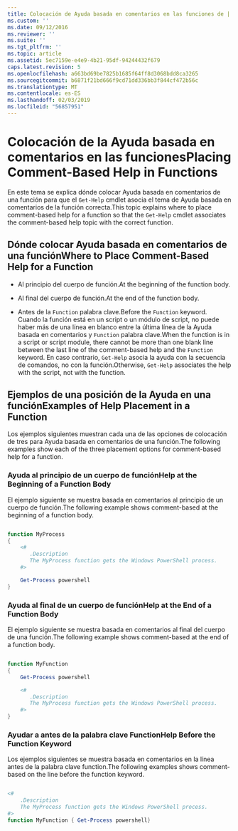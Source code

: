 ```yaml
---
title: Colocación de Ayuda basada en comentarios en las funciones de | Microsoft Docs
ms.custom: ''
ms.date: 09/12/2016
ms.reviewer: ''
ms.suite: ''
ms.tgt_pltfrm: ''
ms.topic: article
ms.assetid: 5ec7159e-e4e9-4b21-95df-94244432f679
caps.latest.revision: 5
ms.openlocfilehash: a663bd69be7825b1685f64ff8d3068bdd8ca3265
ms.sourcegitcommit: b6871f21bd666f9cd71dd336bb3f844cf472b56c
ms.translationtype: MT
ms.contentlocale: es-ES
ms.lasthandoff: 02/03/2019
ms.locfileid: "56857951"
---
```

# <a name="placing-comment-based-help-in-functions"></a><span data-ttu-id="8fe88-102">Colocación de la Ayuda basada en comentarios en las funciones</span><span class="sxs-lookup"><span data-stu-id="8fe88-102">Placing Comment-Based Help in Functions</span></span>

<span data-ttu-id="8fe88-103">En este tema se explica dónde colocar Ayuda basada en comentarios de una función para que el `Get-Help` cmdlet asocia el tema de Ayuda basada en comentarios de la función correcta.</span><span class="sxs-lookup"><span data-stu-id="8fe88-103">This topic explains where to place comment-based help for a function so that the `Get-Help` cmdlet associates the comment-based help topic with the correct function.</span></span>

## <a name="where-to-place-comment-based-help-for-a-function"></a><span data-ttu-id="8fe88-104">Dónde colocar Ayuda basada en comentarios de una función</span><span class="sxs-lookup"><span data-stu-id="8fe88-104">Where to Place Comment-Based Help for a Function</span></span>

- <span data-ttu-id="8fe88-105">Al principio del cuerpo de función.</span><span class="sxs-lookup"><span data-stu-id="8fe88-105">At the beginning of the function body.</span></span>

- <span data-ttu-id="8fe88-106">Al final del cuerpo de función.</span><span class="sxs-lookup"><span data-stu-id="8fe88-106">At the end of the function body.</span></span>

- <span data-ttu-id="8fe88-107">Antes de la `Function` palabra clave.</span><span class="sxs-lookup"><span data-stu-id="8fe88-107">Before the `Function` keyword.</span></span> <span data-ttu-id="8fe88-108">Cuando la función está en un script o un módulo de script, no puede haber más de una línea en blanco entre la última línea de la Ayuda basada en comentarios y `Function` palabra clave.</span><span class="sxs-lookup"><span data-stu-id="8fe88-108">When the function is in a script or script module, there cannot be more than one blank line between the last line of the comment-based help and the `Function` keyword.</span></span> <span data-ttu-id="8fe88-109">En caso contrario, `Get-Help` asocia la ayuda con la secuencia de comandos, no con la función.</span><span class="sxs-lookup"><span data-stu-id="8fe88-109">Otherwise, `Get-Help` associates the help with the script, not with the function.</span></span>

## <a name="examples-of-help-placement-in-a-function"></a><span data-ttu-id="8fe88-110">Ejemplos de una posición de la Ayuda en una función</span><span class="sxs-lookup"><span data-stu-id="8fe88-110">Examples of Help Placement in a Function</span></span>

 <span data-ttu-id="8fe88-111">Los ejemplos siguientes muestran cada una de las opciones de colocación de tres para Ayuda basada en comentarios de una función.</span><span class="sxs-lookup"><span data-stu-id="8fe88-111">The following examples show each of the three placement options for comment-based help for a function.</span></span>

### <a name="help-at-the-beginning-of-a-function-body"></a><span data-ttu-id="8fe88-112">Ayuda al principio de un cuerpo de función</span><span class="sxs-lookup"><span data-stu-id="8fe88-112">Help at the Beginning of a Function Body</span></span>

 <span data-ttu-id="8fe88-113">El ejemplo siguiente se muestra basada en comentarios al principio de un cuerpo de función.</span><span class="sxs-lookup"><span data-stu-id="8fe88-113">The following example shows comment-based at the beginning of a function body.</span></span>

```powershell

function MyProcess
{
    <#
       .Description
       The MyProcess function gets the Windows PowerShell process.
    #>

    Get-Process powershell
}

```

### <a name="help-at-the-end-of-a-function-body"></a><span data-ttu-id="8fe88-114">Ayuda al final de un cuerpo de función</span><span class="sxs-lookup"><span data-stu-id="8fe88-114">Help at the End of a Function Body</span></span>

 <span data-ttu-id="8fe88-115">El ejemplo siguiente se muestra basada en comentarios al final del cuerpo de una función.</span><span class="sxs-lookup"><span data-stu-id="8fe88-115">The following example shows comment-based at the end of a function body.</span></span>

```powershell

function MyFunction
{
    Get-Process powershell

    <#
       .Description
       The MyProcess function gets the Windows PowerShell process.
    #>
}

```

### <a name="help-before-the-function-keyword"></a><span data-ttu-id="8fe88-116">Ayudar a antes de la palabra clave Function</span><span class="sxs-lookup"><span data-stu-id="8fe88-116">Help Before the Function Keyword</span></span>

 <span data-ttu-id="8fe88-117">Los ejemplos siguientes se muestra basada en comentarios en la línea antes de la palabra clave function.</span><span class="sxs-lookup"><span data-stu-id="8fe88-117">The following examples shows comment-based on the line before the function keyword.</span></span>

```powershell

<#
    .Description
    The MyProcess function gets the Windows PowerShell process.
#>
function MyFunction { Get-Process powershell}

```